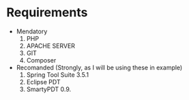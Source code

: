 # Requirements
* Mendatory
    1. PHP
    2. APACHE SERVER
    3. GIT
    4. Composer
* Recomanded (Strongly, as I will be using these in example)
    1. Spring Tool Suite 3.5.1
    2. Eclipse PDT
    3. SmartyPDT 0.9.
